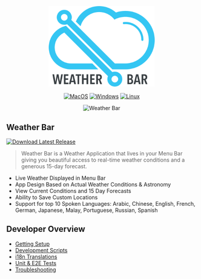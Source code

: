 <div align="center">
<p><img src="logo.png" alt="Weather Bar" width="280"/></p><p><a href="https://github.com/manifestinteractive/weather-bar-app/releases/download/v0.7.0/macos-weather-bar-0.7.0.dmg"><img src="https://img.shields.io/badge/dynamic/style-dmg-lightgrey.svg?style=for-the-badge&label=MacOS&colorA=3899d5&colorB=33c4f4" alt="MacOS" /></a>&nbsp;<a href="https://github.com/manifestinteractive/weather-bar-app/releases/download/v0.7.0/win32-weather-bar-0.7.0.exe"><img src="https://img.shields.io/badge/dynamic/style-exe-blue.svg?style=for-the-badge&label=Windows&colorA=3899d5&colorB=33c4f4" alt="Windows" /></a>&nbsp;<a href="https://github.com/manifestinteractive/weather-bar-app/releases/download/v0.7.0/linux-weather-bar-0.7.0-x86_64.AppImage"><img src="https://img.shields.io/badge/dynamic/style-AppImage-orange.svg?style=for-the-badge&label=Linux&colorA=3899d5&colorB=33c4f4" alt="Linux" /></a></p><p><img src="screenshot.gif" alt="Weather Bar" width="280" /></p>
</div>

Weather Bar
---

[![Download Latest Release](https://img.shields.io/badge/dynamic/style-Latest_Release-orange.svg?style=for-the-badge&label=Download&colorA=3899d5&colorB=33c4f4)](https://github.com/manifestinteractive/weather-bar-app/releases)

> Weather Bar is a Weather Application that lives in your Menu Bar giving you beautiful access to real-time weather conditions and a generous 15-day forecast.

* Live Weather Displayed in Menu Bar
* App Design Based on Actual Weather Conditions & Astronomy
* View Current Conditions and 15 Day Forecasts
* Ability to Save Custom Locations
* Support for top 10 Spoken Languages: Arabic, Chinese, English, French, German, Japanese, Malay, Portuguese, Russian, Spanish

Developer Overview
---

* [Getting Setup](docs/getting-setup.md)
* [Development Scripts](docs/development-scripts.md)
* [i18n Translations](docs/i18n-translations.md)
* [Unit & E2E Tests](docs/unit-testing.md)
* [Troubleshooting](docs/troubleshooting.md)
